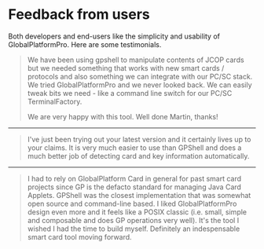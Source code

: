 # Feedback from users

Both developers and end-users like the simplicity and usability of GlobalPlatformPro. Here are some testimonials.

> We have been using gpshell to manipulate contents of JCOP cards but we needed something that works with new smart cards / protocols and also something we can  integrate with our PC/SC stack. We tried GlobalPlatformPro and we never looked  back. We can easily tweak bits we need - like a command line switch for our PC/SC TerminalFactory.
> 
> We are very happy with this tool. Well done Martin, thanks!

----

> I've just been trying out your latest version and it certainly lives up to your claims. It is very much easier to use than GPShell and does a much better job of detecting card and key information automatically.

----

>  I had to rely on GlobalPlatform Card in general for past smart card projects since GP is the defacto standard for managing Java Card Applets. GPShell was the closest implementation that was somewhat open source and command-line based. I liked GlobalPlatformPro design even more and it feels like a POSIX classic (i.e. small, simple and composable and does GP operations very well). It's the tool I wished I had the time to build myself. Definitely an indespensable smart card tool moving forward. 
